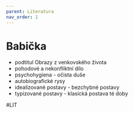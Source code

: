 ```yaml
---
parent: Literatura
nav_order: 1
---
```

# Babička
- podtitul Obrazy z venkovského života
- pohodové a nekonfliktní dílo
- psychohygiena - očista duše
- autobiografické rysy
- idealizované postavy - bezchybné  postavy
- typizované postavy - klasická postava té doby

#LIT 